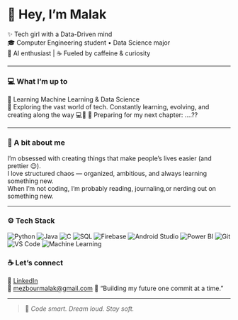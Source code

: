 # 💫 Hey, I’m Malak  

✨ Tech girl with a Data-Driven mind  
🎓 Computer Engineering student • Data Science major  
🧠 AI enthusiast | ☕ Fueled by caffeine & curiosity  

---

### 💻 What I’m up to
🌱 Learning Machine Learning & Data Science  
🚀 Exploring the vast world of tech. Constantly learning, evolving, and creating along the way 💻🌱 
🎯 Preparing for my next chapter: ....??

---

### 🧠 A bit about me
I’m obsessed with creating things that make people’s lives easier (and prettier 😌).  
I love structured chaos — organized, ambitious, and always learning something new.  
When I’m not coding, I’m probably reading, journaling,or nerding out on something new.

---


### ⚙️ Tech Stack
![Python](https://img.shields.io/badge/-Python-3776AB?logo=python&logoColor=white)
![Java](https://img.shields.io/badge/-Java-007396?logo=java&logoColor=white)
![C](https://img.shields.io/badge/-C-A8B9CC?logo=c&logoColor=white)
![SQL](https://img.shields.io/badge/-SQL-336791?logo=postgresql&logoColor=white)
![Firebase](https://img.shields.io/badge/-Firebase-FFCA28?logo=firebase&logoColor=white)
![Android Studio](https://img.shields.io/badge/-Android_Studio-3DDC84?logo=androidstudio&logoColor=white)
![Power BI](https://img.shields.io/badge/-Power_BI-F2C811?logo=powerbi&logoColor=white)
![Git](https://img.shields.io/badge/-Git-F05032?logo=git&logoColor=white)
![VS Code](https://img.shields.io/badge/-VS_Code-007ACC?logo=visualstudiocode&logoColor=white)
![Machine Learning](https://img.shields.io/badge/-Machine_Learning-FF6F00?logo=tensorflow&logoColor=white)



### ☕ Let’s connect
💼 [LinkedIn](linkedin.com/in/malek-mezbour-254180320)  
📧 mezbourmalak@gmail.com
💬 “Building my future one commit at a time.”  

---

> 🌸 *Code smart. Dream loud. Stay soft.*
